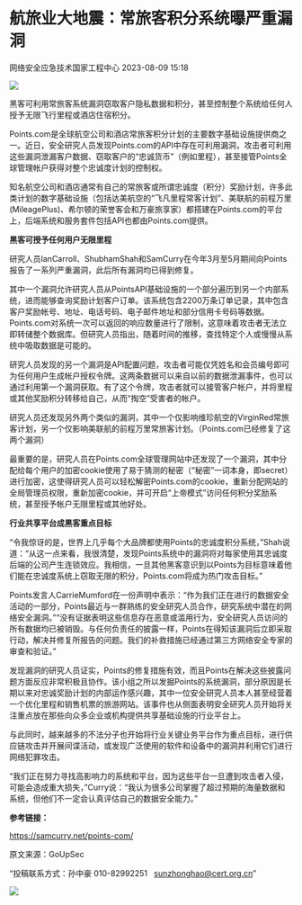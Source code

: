 #  航旅业大地震：常旅客积分系统曝严重漏洞   
 网络安全应急技术国家工程中心   2023-08-09 15:18  
  
![](https://mmbiz.qpic.cn/mmbiz_png/GoUrACT176kc4TDaNDuic9rayWAz7gPC3qX3yVzpXspXcJhQbuyeQsrYb2dW4j8vEslDYiaOKIjyz0SmSpBrX8wA/640?wx_fmt=png "")  
  
黑客可利用常旅客系统漏洞窃取客户隐私数据和积分，甚至控制整个系统给任何人授予无限飞行里程或酒店住宿积分。  
  
Points.com是全球航空公司和酒店常旅客积分计划的主要数字基础设施提供商之一。近日，安全研究人员发现Points.com的API中存在可利用漏洞，攻击者可利用这些漏洞泄漏客户数据、窃取客户的“忠诚货币”（例如里程），甚至接管Points全球管理帐户获得对整个忠诚度计划的控制权。  
  
知名航空公司和酒店通常有自己的常旅客或所谓忠诚度（积分）奖励计划，许多此类计划的数字基础设施（包括达美航空的“飞凡里程常客计划”、美联航的前程万里(MileagePlus)、希尔顿的荣誉客会和万豪旅享家）都搭建在Points.com的平台上，后端系统和服务套件包括API也都由Points.com提供。  
  
**黑客可授予任何用户无限里程**  
  
研究人员IanCarroll、ShubhamShah和SamCurry在今年3月至5月期间向Points报告了一系列严重漏洞，此后所有漏洞均已得到修复。  
  
其中一个漏洞允许研究人员从PointsAPI基础设施的一个部分遍历到另一个内部系统，进而能够查询奖励计划客户订单。该系统包含2200万条订单记录，其中包含客户奖励帐号、地址、电话号码、电子邮件地址和部分信用卡号码等数据。Points.com对系统一次可以返回的响应数量进行了限制，这意味着攻击者无法立即转储整个数据库。但研究人员指出，随着时间的推移，查找特定个人或慢慢从系统中吸取数据是可能的。  
  
研究人员发现的另一个漏洞是API配置问题，攻击者可能仅凭姓名和会员编号即可为任何用户生成帐户授权令牌。这两条数据可以来自以前的数据泄漏事件，也可以通过利用第一个漏洞获取。有了这个令牌，攻击者就可以接管客户帐户，并将里程或其他奖励积分转移给自己，从而“掏空”受害者的帐户。  
  
研究人员还发现另外两个类似的漏洞，其中一个仅影响维珍航空的VirginRed常旅客计划，另一个仅影响美联航的前程万里常旅客计划。（Points.com已经修复了这两个漏洞）  
  
最重要的是，研究人员在Points.com全球管理网站中还发现了一个漏洞，其中分配给每个用户的加密cookie使用了易于猜测的秘密（“秘密”一词本身，即secret）进行加密，这使得研究人员可以轻松解密Points.com的cookie，重新分配网站的全局管理员权限，重新加密cookie，并可开启“上帝模式”访问任何积分奖励系统，甚至授予帐户无限里程或其他好处。  
  
**行业共享平台成黑客重点目标**  
  
“令我惊讶的是，世界上几乎每个大品牌都使用Points的忠诚度积分系统，”Shah说道：“从这一点来看，我很清楚，发现Points系统中的漏洞将对每家使用其忠诚度后端的公司产生连锁效应。我相信，一旦其他黑客意识到以Points为目标意味着他们能在忠诚度系统上窃取无限的积分，Points.com将成为热门攻击目标。”  
  
Points发言人CarrieMumford在一份声明中表示：“作为我们正在进行的数据安全活动的一部分，Points最近与一群熟练的安全研究人员合作，研究系统中潜在的网络安全漏洞。”“没有证据表明这些信息存在恶意或滥用行为，安全研究人员访问的所有数据均已被销毁。与任何负责任的披露一样，Points在得知该漏洞后立即采取行动，解决并修复所报告的问题。我们的补救措施已经通过第三方网络安全专家的审查和验证。”  
  
发现漏洞的研究人员证实，Points的修复措施有效，而且Points在解决这些披露问题方面反应非常积极且协作。该小组之所以发掘Points的系统漏洞，部分原因是长期以来对忠诚奖励计划的内部运作感兴趣，其中一位安全研究人员本人甚至经营着一个优化里程和销售机票的旅游网站。该事件也从侧面表明安全研究人员开始将关注重点放在那些向众多企业或机构提供共享基础设施的行业平台上。  
  
与此同时，越来越多的不法分子也开始将行业关键业务平台作为重点目标，进行供应链攻击并开展间谍活动，或发现广泛使用的软件和设备中的漏洞并利用它们进行网络犯罪攻击。  
  
“我们正在努力寻找高影响力的系统和平台，因为这些平台一旦遭到攻击者入侵，可能会造成重大损失，”Curry说：“我认为很多公司掌握了超过预期的海量数据和系统，但他们不一定会认真评估自己的数据安全能力。”  
  
**参考链接：**  
  
https://samcurry.net/points-com/  
  
  
  
原文来源：GoUpSec  
  
“投稿联系方式：孙中豪 010-82992251   sunzhonghao@cert.org.cn”  
  
![](https://mmbiz.qpic.cn/mmbiz_jpg/GoUrACT176n1NvL0JsVSB8lNDX2FCGZjW0HGfDVnFao65ic4fx6Rv4qylYEAbia4AU3V2Zz801UlicBcLeZ6gS6tg/640?wx_fmt=jpeg&wxfrom=5&wx_lazy=1&wx_co=1 "")  
  
  
